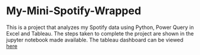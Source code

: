 # My-Mini-Spotify-Wrapped
This is a project that analyzes my Spotify data using Python, Power Query in Excel and Tableau. The steps taken to complete the project are shown 
in the jupyter notebook made available. The tableau dashboard can be viewed [here](https://public.tableau.com/app/profile/quincy.oluwaji/viz/MySpotifyAnalysis4/Story1?publish=yes)
